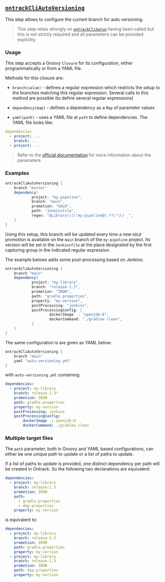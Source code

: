 ## [`ontrackCliAutoVersioning`](ontrackCliAutoVersioning.groovy)

This step allows to configure the current branch for auto versioning.

> This step relies strongly on [`ontrackCliSetup`](ontrackCliSetup.md) having been called but this is not strictly required and all parameters can be provided explicitly.

### Usage

This step accepts a Groovy `Closure` for its configuration, either programmatically or from a YAML file.

Methods for this closure are:

* `branch(value)` - defines a regular expression which restricts the setup to the branches matching this regular expression. Several calls to this method are possible (to define several regular expressions)

* `dependency(map)` - defines a dependency as a `Map` of parameter values

* `yaml(path)` - uses a YAML file at `path` to define dependencies. The YAML file looks like:

```yaml
dependencies
  - project: ...
    branch: ...
  - project: ...
```

> Refer to the [official documentation](https://static.nemerosa.net/ontrack/release/latest/docs/doc/index.html) for more information about the parameters.

### Examples

```groovy
ontrackCliAutoVersioning {
    branch "master"
    dependency(
            project: "my-pipeline",
            branch: "main",
            promotion: "GOLD",
            path: "Jenkinsfile",
            regex: "@Library\\(\"my-pipeline@(.*)\"\\) _",
    )
}
```

Using this setup, this branch will be updated every time a new `GOLD` promotion is available on the `main` branch of the `my-pipeline` project. Its version will be set in the `Jenkinsfile` at the place designated by the first capturing group in the indicated regular expression.

The example belows adds some post-processing based on Jenkins:

```groovy
ontrackCliAutoVersioning {
    branch "main"
    dependency(
            project: "my-library",
            branch: "release-1.3",
            promotion: "IRON",
            path: "gradle.properties",
            property: "my-version",
            postProcessing: "jenkins",
            postProcessingConfig: [
                    dockerImage  : "openjdk:8",
                    dockerCommand: "./gradlew clean",
            ]
    )
}
```

The same configuration is are given as YAML below:

```groovy
ontrackCliAutoVersioning {
    branch "main"
    yaml "auto-versioning.yml"
}
```

with `auto-versioning.yml` containing:

```yaml
dependencies:
  - project: my-library
    branch: release-1.3"
    promotion: IRON
    path: gradle.properties
    property: my-version
    postProcessing: jenkins
    postProcessingConfig:
        dockerImage  : openjdk:8
        dockerCommand: ./gradlew clean
```

### Multiple target files

The `path` parameter, both in Groovy and YAML based configurations, can either be one unique path to update or a list of paths to update.

If a list of paths to update is provided, one distinct dependency per path will be created in Ontrack. So the following two declarations are equivalent:

```yaml
dependencies:
  - project: my-library
    branch: release-1.3
    promotion: IRON
    path:
      - gradle.properties
      - dep.properties
    property: my-version
```

is equivalent to:

```yaml
dependencies:
  - project: my-library
    branch: release-1.3
    promotion: IRON
    path: gradle.properties
    property: my-version
  - project: my-library
    branch: release-1.3
    promotion: IRON
    path: dep.properties
    property: my-version
```

